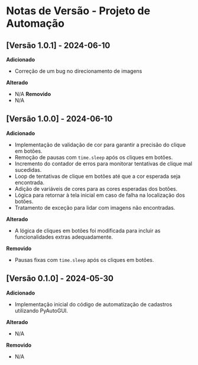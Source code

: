 # Notas de Versão - Projeto de Automação

## [Versão 1.0.1] - 2024-06-10

**Adicionado**
- Correção de um bug no direcionamento de imagens 

**Alterado**
- N/A
**Removido**
- N/A


## [Versão 1.0.0] - 2024-06-10

**Adicionado**
- Implementação de validação de cor para garantir a precisão do clique em botões.
- Remoção de pausas com `time.sleep` após os cliques em botões.
- Incremento do contador de erros para monitorar tentativas de clique mal sucedidas.
- Loop de tentativas de clique em botões até que a cor esperada seja encontrada.
- Adição de variáveis de cores para as cores esperadas dos botões.
- Lógica para retornar à tela inicial em caso de falha na localização dos botões.
- Tratamento de exceção para lidar com imagens não encontradas.

**Alterado**
- A lógica de cliques em botões foi modificada para incluir as funcionalidades extras adequadamente.

**Removido**
- Pausas fixas com `time.sleep` após os cliques em botões.

## [Versão 0.1.0] - 2024-05-30

**Adicionado**
- Implementação inicial do código de automatização de cadastros utilizando PyAutoGUI.

**Alterado**
- N/A

**Removido**
- N/A
